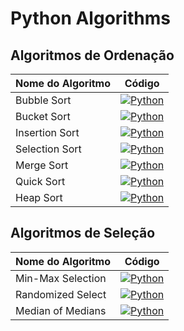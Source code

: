 # Python Algorithms

## Algoritmos de Ordenação

| Nome do Algoritmo | Código                                                                                        |
|-------------------|-----------------------------------------------------------------------------------------------|
| Bubble Sort       | [![Python](https://img.shields.io/badge/Python-Click%20here-blue)](sorting/bubble_sort.py)    |
| Bucket Sort       | [![Python](https://img.shields.io/badge/Python-Click%20here-blue)](sorting/bucket_sort.py)    |
| Insertion Sort    | [![Python](https://img.shields.io/badge/Python-Click%20here-blue)](sorting/insertion_sort.py) |
| Selection Sort    | [![Python](https://img.shields.io/badge/Python-Click%20here-blue)](sorting/selection_sort.py) |
| Merge Sort        | [![Python](https://img.shields.io/badge/Python-Click%20here-blue)](sorting/merge_sort.py)     |
| Quick Sort        | [![Python](https://img.shields.io/badge/Python-Click%20here-blue)](sorting/quick_sort.py)     |
| Heap Sort         | [![Python](https://img.shields.io/badge/Python-Click%20here-blue)](sorting/heap_sort.py)      |

## Algoritmos de Seleção

| Nome do Algoritmo  | Código |
|--------------------|--------|
| Min-Max Selection | [![Python](https://img.shields.io/badge/Python-Click%20here-blue)](selection/min_max_selection.py) |
| Randomized Select | [![Python](https://img.shields.io/badge/Python-Click%20here-blue)](selection/randomized_select.py) |
| Median of Medians | [![Python](https://img.shields.io/badge/Python-Click%20here-blue)](selection/median_of_medians.py) |



